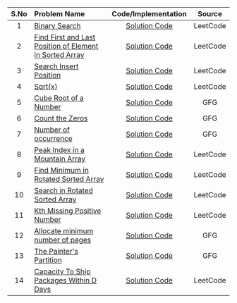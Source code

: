 | S.No | Problem Name                                                                                                                                                                                                 |                                                            Code/Implementation                                                             |  Source  |
| :--: | :----------------------------------------------------------------------------------------------------------------------------------------------------------------------------------------------------------- | :----------------------------------------------------------------------------------------------------------------------------------------: | :------: |
|  1   | [Binary Search](https://leetcode.com/problems/binary-search/description/)                                                                                                                                    |             [Solution Code](https://github.com/sifat1234/365DaysOfDSA-2025/blob/main/Arrays/Binary%20Search/Binary-Search.cpp)             | LeetCode |
|  2   | [Find First and Last Position of Element in Sorted Array](https://leetcode.com/problems/search-insert-position/description/)                                                                                 |       [Solution Code](https://github.com/sifat1234/365DaysOfDSA-2025/blob/main/Arrays/Binary%20Search/find_first_last_position.cpp)        | LeetCode |
|  3   | [Search Insert Position](https://leetcode.com/problems/binary-search/description/)                                                                                                                           |        [Solution Code](https://github.com/sifat1234/365DaysOfDSA-2025/blob/main/Arrays/Binary%20Search/Search_Insert_Position.cpp)         | LeetCode |
|  4   | [Sqrt(x)](https://leetcode.com/problems/sqrtx/)                                                                                                                                                              |               [Solution Code](<https://github.com/sifat1234/365DaysOfDSA-2025/blob/main/Arrays/Binary%20Search/Sqrt(x).cpp>)               | LeetCode |
|  5   | [Cube Root of a Number](https://www.geeksforgeeks.org/problems/cube-root-of-a-number0915/1?utm_source=geeksforgeeks&utm_medium=article_practice_tab&utm_campaign=article_practice_tab)                       |         [Solution Code](https://github.com/sifat1234/365DaysOfDSA-2025/blob/main/Arrays/Binary%20Search/Cube_root_of_a_number.cpp)         |   GFG    |
|  6   | [Count the Zeros](https://www.geeksforgeeks.org/problems/count-the-zeros2550/1?page=1&difficulty)                                                                                                            |            [Solution Code](https://github.com/sifat1234/365DaysOfDSA-2025/blob/main/Arrays/Binary%20Search/Count_the_Zeros.cpp)            |   GFG    |
|  7   | [Number of occurrence](https://www.geeksforgeeks.org/problems/number-of-occurrence2259/1?utm_source=geeksforgeeks&utm_medium=article_practice_tab&utm_campaign=article_practice_tab)                         |         [Solution Code](https://github.com/sifat1234/365DaysOfDSA-2025/blob/main/Arrays/Binary%20Search/Number_of_occurrence.cpp)          |   GFG    |
|  8   | [Peak Index in a Mountain Array](https://leetcode.com/problems/peak-index-in-a-mountain-array/description/)                                                                                                  |    [Solution Code](https://github.com/sifat1234/365DaysOfDSA-2025/blob/main/Arrays/Binary%20Search/peak_index_in_a_mountain_array.cpp)     | LeetCode |
|  9   | [Find Minimum in Rotated Sorted Array](https://leetcode.com/problems/find-minimum-in-rotated-sorted-array/description/)                                                                                      | [Solution Code](https://github.com/sifat1234/365DaysOfDSA-2025/blob/main/Arrays/Binary%20Search/Find_Minimum_in_Rotated_Sorted_Arrary.cpp) | LeetCode |
|  10  | [Search in Rotated Sorted Array](https://leetcode.com/problems/search-in-rotated-sorted-array/description/)                                                                                                  |    [Solution Code](https://github.com/sifat1234/365DaysOfDSA-2025/blob/main/Arrays/Binary%20Search/Search_in_Rotated_Sorted_Array.cpp)     | LeetCode |
|  11  | [Kth Missing Positive Number](https://leetcode.com/problems/kth-missing-positive-number/description/)                                                                                                        |      [Solution Code](https://github.com/sifat1234/365DaysOfDSA-2025/blob/main/Arrays/Binary%20Search/Kth_Missing_Positive_Number.cpp)      | LeetCode |
|  12  | [Allocate minimum number of pages](https://www.geeksforgeeks.org/problems/allocate-minimum-number-of-pages0937/1?utm_source=geeksforgeeks&utm_medium=article_practice_tab&utm_campaign=article_practice_tab) |            [Solution Code](https://github.com/sifat1234/365DaysOfDSA-2025/blob/main/Arrays/Binary%20Search/Book_Allocation.cpp)            |   GFG    |
|  13  | [The Painter's Partition](https://www.geeksforgeeks.org/problems/the-painters-partition-problem1535/1?utm_source=geeksforgeeks&utm_medium=ml_article_practice_tab&utm_campaign=article_practice_tab)         |           [Solution Code](https://github.com/sifat1234/365DaysOfDSA-2025/blob/main/Arrays/Binary%20Search/Painter_Partition.cpp)           |   GFG    |
|  14  | [Capacity To Ship Packages Within D Days](https://leetcode.com/problems/capacity-to-ship-packages-within-d-days/description/)                                                                                |             [Solution Code](https://github.com/sifat1234/365DaysOfDSA-2025/blob/main/Arrays/Binary%20Search/Ship_Package.cpp)              | LeetCode |
